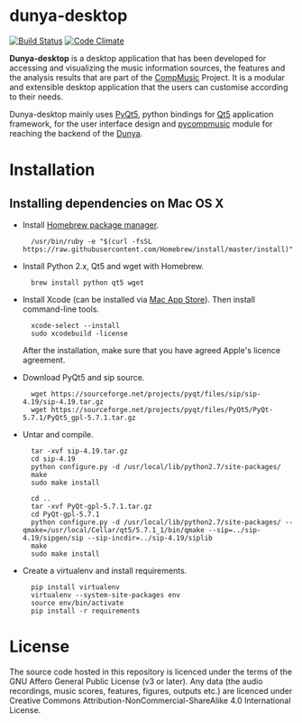 # dunya-desktop
[![Build Status](https://travis-ci.org/MTG/dunya-desktop.svg?branch=master)](https://travis-ci.org/MTG/dunya-desktop) [![Code Climate](https://codeclimate.com/github/MTG/dunya-desktop/badges/gpa.svg)](https://codeclimate.com/github/MTG/dunya-desktop)

**Dunya-desktop** is a desktop application that has been developed for accessing 
and visualizing the music information sources, the features and the analysis 
results that are part of the [CompMusic](http://compmusic.upf.edu) Project. 
It is a modular and extensible desktop application that the users can customise 
according to their needs.

Dunya-desktop mainly uses [PyQt5](https://www.riverbankcomputing.com/software/pyqt/download5), 
python bindings for [Qt5](https://www.qt.io/developers/) application framework, 
for the user interface design and [pycompmusic](https://github.com/MTG/pycompmusic) 
module for reaching the backend of the [Dunya](http://dunya.compmusic.upf.edu).


Installation
============
Installing dependencies on Mac OS X
-------
* Install [Homebrew package manager](http://brew.sh/).

        /usr/bin/ruby -e "$(curl -fsSL https://raw.githubusercontent.com/Homebrew/install/master/install)"
        
* Install Python 2.x, Qt5 and wget with Homebrew.
        
        brew install python qt5 wget

* Install Xcode (can be installed via [Mac App Store](https://itunes.apple.com/en/app/xcode/id497799835?mt=12)).
Then install command-line tools.

        xcode-select --install
        sudo xcodebuild -license
    After the installation, make sure that you have agreed Apple's licence agreement.

* Download PyQt5 and sip source.

        wget https://sourceforge.net/projects/pyqt/files/sip/sip-4.19/sip-4.19.tar.gz
        wget https://sourceforge.net/projects/pyqt/files/PyQt5/PyQt-5.7.1/PyQt5_gpl-5.7.1.tar.gz

* Untar and compile.

        tar -xvf sip-4.19.tar.gz
        cd sip-4.19
        python configure.py -d /usr/local/lib/python2.7/site-packages/
        make
        sudo make install
        
        cd ..
        tar -xvf PyQt-gpl-5.7.1.tar.gz
        cd PyQt-gpl-5.7.1
        python configure.py -d /usr/local/lib/python2.7/site-packages/ --qmake=/usr/local/Cellar/qt5/5.7.1_1/bin/qmake --sip=../sip-4.19/sipgen/sip --sip-incdir=../sip-4.19/siplib
        make
        sudo make install

* Create a virtualenv and install requirements.
        
        pip install virtualenv
        virtualenv --system-site-packages env
        source env/bin/activate
        pip install -r requirements
        

License
=======
The source code hosted in this repository is licenced under the terms of the 
GNU Affero General Public License (v3 or later). Any data (the audio recordings, 
music scores, features, figures, outputs etc.) are licenced under Creative 
Commons Attribution-NonCommercial-ShareAlike 4.0 International License.
